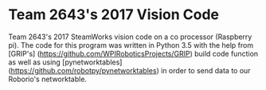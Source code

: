 # Team 2643's 2017 Vision Code
Team 2643's 2017 SteamWorks vision code on a co processor (Raspberry pi).
The code for this program was written in Python 3.5 with the help from [GRIP's] (https://github.com/WPIRoboticsProjects/GRIP) build code function
as well as using [pynetworktables] (https://github.com/robotpy/pynetworktables) in order to send data to our Roborio's networktable.
